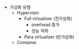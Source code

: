 - 가상화 유형
    - Hypervisor
        - Full virtualizer (전가상화)
            - overhead 증가
            - 성능 저하
        - Para virtualizer (반가상화)
    - Container